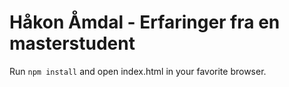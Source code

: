 # Håkon Åmdal - Erfaringer fra en masterstudent
Run `npm install` and open index.html in your favorite browser.
